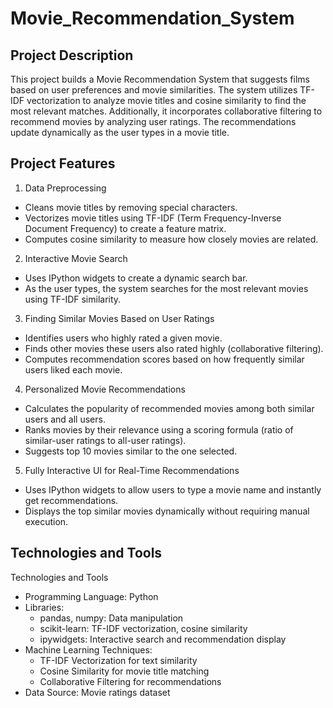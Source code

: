 # Movie_Recommendation_System 

## Project Description

This project builds a Movie Recommendation System that suggests films based on user preferences and movie similarities. The system utilizes TF-IDF vectorization to analyze movie titles and cosine similarity to find the most relevant matches. Additionally, it incorporates collaborative filtering to recommend movies by analyzing user ratings. The recommendations update dynamically as the user types in a movie title.

## Project Features

1. Data Preprocessing
- Cleans movie titles by removing special characters.
- Vectorizes movie titles using TF-IDF (Term Frequency-Inverse Document Frequency) to create a feature matrix.
- Computes cosine similarity to measure how closely movies are related.
2. Interactive Movie Search
- Uses IPython widgets to create a dynamic search bar.
- As the user types, the system searches for the most relevant movies using TF-IDF similarity.
3. Finding Similar Movies Based on User Ratings
- Identifies users who highly rated a given movie.
- Finds other movies these users also rated highly (collaborative filtering).
- Computes recommendation scores based on how frequently similar users liked each movie.
4. Personalized Movie Recommendations
- Calculates the popularity of recommended movies among both similar users and all users.
- Ranks movies by their relevance using a scoring formula (ratio of similar-user ratings to all-user ratings).
- Suggests top 10 movies similar to the one selected.
5. Fully Interactive UI for Real-Time Recommendations
- Uses IPython widgets to allow users to type a movie name and instantly get recommendations.
- Displays the top similar movies dynamically without requiring manual execution.

## Technologies and Tools

Technologies and Tools
- Programming Language: Python
- Libraries:
	- pandas, numpy: Data manipulation
	- scikit-learn: TF-IDF vectorization, cosine similarity
	- ipywidgets: Interactive search and recommendation display
- Machine Learning Techniques:
	- TF-IDF Vectorization for text similarity
	- Cosine Similarity for movie title matching
	- Collaborative Filtering for recommendations
- Data Source: Movie ratings dataset
